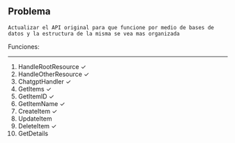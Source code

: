 ## Problema

    Actualizar el API original para que funcione por medio de bases de datos y la estructura de la misma se vea mas organizada


Funciones:
______
1. HandleRootResource ✓
2. HandleOtherResource ✓
3. ChatgptHandler ✓
4. GetItems ✓
5. GetItemID ✓
6. GetItemName ✓
7. CreateItem ✓
8. UpdateItem
9. DeleteItem ✓
10. GetDetails 
